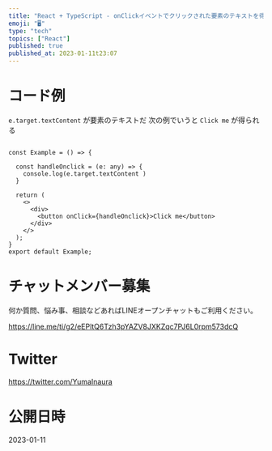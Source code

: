 ```yaml
---
title: "React + TypeScript - onClickイベントでクリックされた要素のテキストを得る"
emoji: "🖥"
type: "tech"
topics: ["React"]
published: true
published_at: 2023-01-11t23:07
---
```


# コード例

`e.target.textContent` が要素のテキストだ
次の例でいうと `Click me` が得られる

```tsx

const Example = () => {

  const handleOnclick = (e: any) => {
    console.log(e.target.textContent )
  }

  return (
    <>
      <div>
        <button onClick={handleOnclick}>Click me</button>
      </div>
    </>
  );
}
export default Example;
```



# チャットメンバー募集


何か質問、悩み事、相談などあればLINEオープンチャットもご利用ください。

https://line.me/ti/g2/eEPltQ6Tzh3pYAZV8JXKZqc7PJ6L0rpm573dcQ


# Twitter

https://twitter.com/YumaInaura



# 公開日時

2023-01-11
